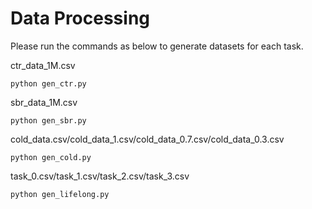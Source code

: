 # Data Processing

Please run the commands as below to generate datasets for each task.

ctr_data_1M.csv
```
python gen_ctr.py
```
sbr_data_1M.csv
```
python gen_sbr.py
```
cold_data.csv/cold_data_1.csv/cold_data_0.7.csv/cold_data_0.3.csv
```
python gen_cold.py
```
task_0.csv/task_1.csv/task_2.csv/task_3.csv
```
python gen_lifelong.py
```

